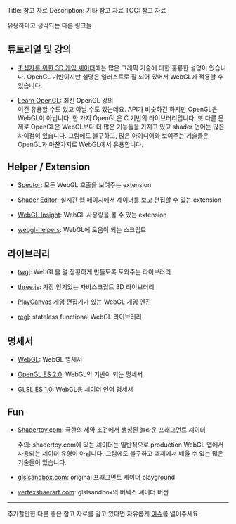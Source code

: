 Title: 참고 자료
Description: 기타 참고 자료
TOC: 참고 자료


유용하다고 생각되는 다른 링크들

## 튜토리얼 및 강의

* [초심자를 위한 3D 게임 셰이더](https://lettier.github.io/3d-game-shaders-for-beginners/)에는 많은 그래픽 기술에 대한 훌륭한 설명이 있습니다.
  OpenGL 기반이지만 설명은 일러스트로 잘 되어 있어서 WebGL에 적용할 수 있습니다.

* [Learn OpenGL](https://learnopengl.com/): 최신 OpenGL 강의  
  이건 유용할 수도 있고 아닐 수도 있는데요.
  API가 비슷하긴 하지만 OpenGL은 WebGL이 아닙니다.
  한 가지 OpenGL은 C 기반의 라이브러리입니다.
  또 다른 문제로 OpenGL은 WebGL보다 더 많은 기능들을 가지고 있고 shader 언어는 많은 차이점이 있습니다.
  그럼에도 불구하고, 많은 아이디어와 보여주는 기술들은 OpenGL과 마찬가지로 WebGL에서 유용합니다.

## Helper / Extension

* [Spector](https://chrome.google.com/webstore/detail/spectorjs/denbgaamihkadbghdceggmchnflmhpmk?hl=en): 모든 WebGL 호출을 보여주는 extension

* [Shader Editor](https://chrome.google.com/webstore/detail/shader-editor/ggeaidddejpbakgafapihjbgdlbbbpob?hl=en): 실시간 웹 페이지에서 셰이더를 보고 편집할 수 있는 extension

* [WebGL Insight](https://chrome.google.com/webstore/detail/webgl-insight/djdcbmfacaaocoomokenoalbomllhnko?hl=en): WebGL 사용량을 볼 수 있는 extension

* [webgl-helpers](https://greggman.github.io/webgl-helpers/): WebGL에 도움이 되는 스크립트

## 라이브러리

* [twgl](https://twgljs.org): WebGL을 덜 장황하게 만들도록 도와주는 라이브러리

* [three.js](https://threejs.org): 가장 인기있는 자바스크립트 3D 라이브러리

* [PlayCanvas](https://playcanvas.com/) 게임 편집기가 있는 WebGL 게임 엔진

* [regl](https://regl.party/): stateless functional WebGL 라이브러리

## 명세서

* [WebGL](https://www.khronos.org/registry/webgl/specs/latest/1.0/): WebGL 명세서

* [OpenGL ES 2.0](https://www.khronos.org/registry/OpenGL/specs/es/2.0/es_full_spec_2.0.pdf): WebGL의 기반이 되는 명세서

* [GLSL ES 1.0](https://www.khronos.org/files/opengles_shading_language.pdf): WebGL용 셰이더 언어 명세서

## Fun

* [Shadertoy.com](https://shadertoy.com): 극한의 제약 조건에서 생성된 놀라운 프래그먼트 셰이더

  주의: shadertoy.com에 있는 셰이더는 일반적으로 production WebGL 앱에서 사용되는 셰이더 유형이 아닙니다.
  그럼에도 불구하고 예제에서 배울 수 있는 많은 기술들이 있습니다.

* [glslsandbox.com](https://glslsandbox.com): original 프래그먼트 셰이더 playground

* [vertexshaerart.com](https://vertexshaderart.com): glslsandbox의 버텍스 셰이더 버전

---

추가할만한 다른 좋은 참고 자료를 알고 있다면 자유롭게 [이슈](https://github.com/gfxfundamentals/webgl-fundamentals/issues)를 열어주세요.

